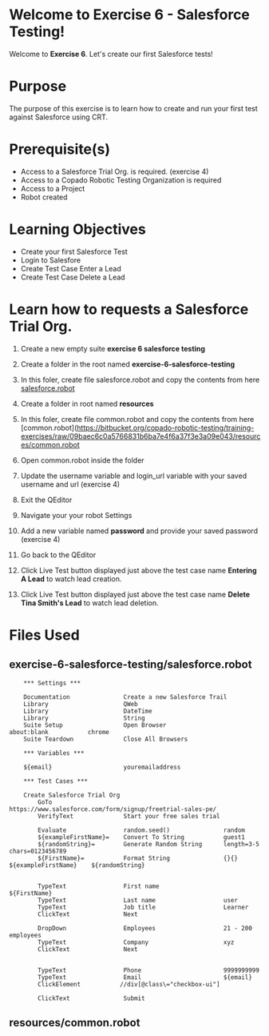 # Welcome to Exercise 6 - Salesforce Testing!

Welcome to **Exercise 6**. Let's create our first Salesforce tests!

# Purpose

The purpose of this exercise is to learn how to create and run your first test against Salesforce using CRT.

# Prerequisite(s)

- Access to a Salesforce Trial Org. is required. (exercise 4)
- Access to a Copado Robotic Testing Organization is required
- Access to a Project
- Robot created

# Learning Objectives

- Create your first Salesforce Test
- Login to Salesfore
- Create Test Case Enter a Lead
- Create Test Case Delete a Lead

# Learn how to requests a Salesforce Trial Org.

1. Create a new empty suite **exercise 6 salesforce testing**

2. Create a folder in the root named **exercise-6-salesforce-testing**

3. In this foler, create file salesforce.robot and copy the contents from here [salesforce.robot](https://bitbucket.org/copado-robotic-testing/training-exercises/raw/09baec6c0a5766831b6ba7e4f6a37f3e3a09e043/exercise-6-salesforce-testing/salesforce.robot)

4. Create a folder in root named **resources**

5. In this foler, create file common.robot and copy the contents from here [common.robot](https://bitbucket.org/copado-robotic-testing/training-exercises/raw/09baec6c0a5766831b6ba7e4f6a37f3e3a09e043/resources/common.robot

6. Open common.robot inside the folder

7. Update the username variable and login_url variable with your saved username and url (exercise 4)

8. Exit the QEditor

9. Navigate your your robot Settings

10. Add a new variable named **password** and provide your saved password (exercise 4)

11. Go back to the QEditor

12. Click Live Test button displayed just above the test case name **Entering A Lead** to watch lead creation.

13. Click Live Test button displayed just above the test case name **Delete Tina Smith's Lead** to watch lead deletion.


# Files Used

## exercise-6-salesforce-testing/salesforce.robot

		*** Settings ***

		Documentation               Create a new Salesforce Trail
		Library                     QWeb
		Library                     DateTime
		Library                     String
		Suite Setup                 Open Browser                about:blank           chrome
		Suite Teardown              Close All Browsers

		*** Variables ***

		${email}                    youremailaddress

		*** Test Cases ***

		Create Salesforce Trial Org
			GoTo                    https://www.salesforce.com/form/signup/freetrial-sales-pe/
			VerifyText              Start your free sales trial

			Evaluate                random.seed()               random
			${exampleFirstName}=    Convert To String           guest1
			${randomString}=        Generate Random String      length=3-5            chars=0123456789
			${FirstName}=           Format String               {}{}                  ${exampleFirstName}    ${randomString}


			TypeText                First name                  ${FirstName}
			TypeText                Last name                   user
			TypeText                Job title                   Learner
			ClickText               Next

			DropDown                Employees                   21 - 200 employees
			TypeText                Company                     xyz
			ClickText               Next


			TypeText                Phone                       9999999999
			TypeText                Email                       ${email}
			ClickElement           //div[@class\="checkbox-ui"]                   

			ClickText               Submit

## resources/common.robot